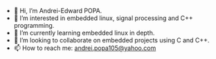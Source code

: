 - 👋 Hi, I’m Andrei-Edward POPA.
- 👀 I’m interested in embedded linux, signal processing and C++ programming.
- 🌱 I’m currently learning embedded linux in depth.
- 💞️ I’m looking to collaborate on embedded projects using C and C++.
- 📫 How to reach me: andrei.popa105@yahoo.com

<!---
Track105/Track105 is a ✨ special ✨ repository because its `README.md` (this file) appears on your GitHub profile.
You can click the Preview link to take a look at your changes.
--->

